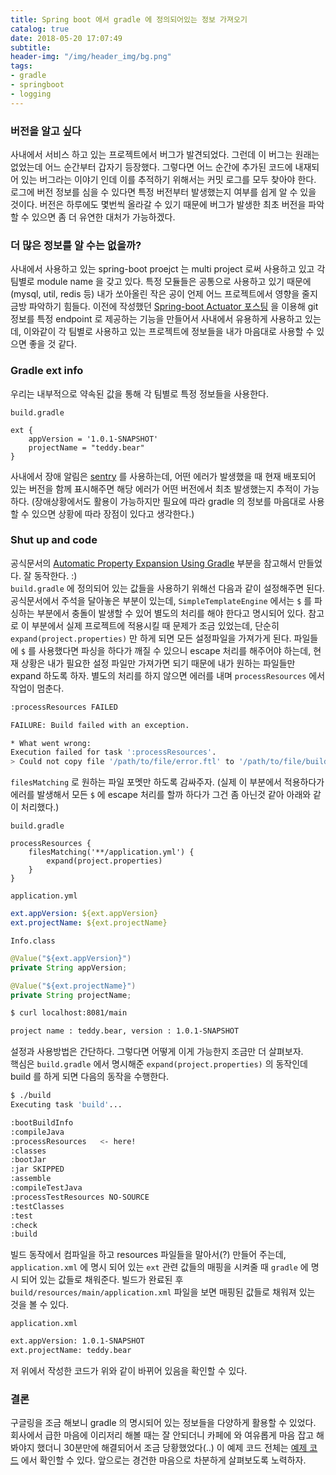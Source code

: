 ```yaml
---
title: Spring boot 에서 gradle 에 정의되어있는 정보 가져오기  
catalog: true
date: 2018-05-20 17:07:49
subtitle:
header-img: "/img/header_img/bg.png"
tags:
- gradle
- springboot
- logging
---
```


### 버전을 알고 싶다
사내에서 서비스 하고 있는 프로젝트에서 버그가 발견되었다. 그런데 이 버그는 원래는 없었는데 어느 순간부터 갑자기 등장했다. 그렇다면 어느 순간에 추가된 코드에 내재되어 있는 버그라는 이야기 인데 이를 추적하기 위해서는 커밋 로그를 모두 찾아야 한다. 로그에 버전 정보를 심을 수 있다면 특정 버전부터 발생했는지 여부를 쉽게 알 수 있을 것이다. 버전은 하루에도 몇번씩 올라갈 수 있기 때문에 버그가 발생한 최초 버전을 파악할 수 있으면 좀 더 유연한 대처가 가능하겠다.  

### 더 많은 정보를 알 수는 없을까?
사내에서 사용하고 있는 spring-boot proejct 는 multi project 로써 사용하고 있고 각 팀별로 module name 을 갖고 있다. 특정 모듈들은 공통으로 사용하고 있기 때문에 (mysql, util, redis 등) 내가 쏘아올린 작은 공이 언제 어느 프로젝트에서 영향을 줄지 금방 파악하기 힘들다. 이전에 작성했던 [ Spring-boot Actuator 포스팅](https://nevercaution.github.io/2018/03/24/spring-boot-actuator/) 을 이용해 git 정보를 특정 endpoint 로 제공하는 기능을 만들어서 사내에서 유용하게 사용하고 있는데, 이와같이 각 팀별로 사용하고 있는 프로젝트에 정보들을 내가 마음대로 사용할 수 있으면 좋을 것 같다.  

### Gradle ext info
우리는 내부적으로 약속된 값을 통해 각 팀별로 특정 정보들을 사용한다.  

`build.gradle`  

```
ext {
    appVersion = '1.0.1-SNAPSHOT'
    projectName = "teddy.bear"
}
```
사내에서 장애 알림은 [sentry](https://sentry.io/) 를 사용하는데, 어떤 에러가 발생했을 때 현재 배포되어 있는 버전을 함께 표시해주면 해당 에러가 어떤 버전에서 최초 발생했는지 추적이 가능하다. (장애상황에서도 활용이 가능하지만 필요에 따라 gradle 의 정보를 마음대로 사용할 수 있으면 상황에 따라 장점이 있다고 생각한다.)  

### Shut up and code
공식문서의 [Automatic Property Expansion Using Gradle](https://docs.spring.io/spring-boot/docs/current/reference/html/howto-properties-and-configuration.html#howto-automatic-expansion-gradle) 부분을 참고해서 만들었다. 잘 동작한다. :)  
`build.gradle` 에 정의되어 있는 값들을 사용하기 위해선 다음과 같이 설정해주면 된다. 공식문서에서 주석을 달아놓은 부분이 있는데, `SimpleTemplateEngine` 에서는 `$` 를 파싱하는 부분에서 충돌이 발생할 수 있어 별도의 처리를 해야 한다고 명시되어 있다. 참고로 이 부분에서 실제 프로젝트에 적용시킬 때 문제가 조금 있었는데, 단순히 `expand(project.properties)` 만 하게 되면 모든 설정파일을 가져가게 된다. 파일들에 `$` 를 사용했다면 파싱을 하다가 깨질 수 있으니 escape 처리를 해주어야 하는데, 현재 상황은 내가 필요한 설정 파일만 가져가면 되기 때문에 내가 원하는 파일들만 expand 하도록 하자. 별도의 처리를 하지 않으면 에러를 내며 `processResources` 에서 작업이 멈춘다.  

```bash
:processResources FAILED

FAILURE: Build failed with an exception.

* What went wrong:
Execution failed for task ':processResources'.
> Could not copy file '/path/to/file/error.ftl' to '/path/to/file/build/resources/main/error.ftl'.
```

`filesMatching` 로 원하는 파일 포멧만 하도록 감싸주자. (실제 이 부분에서 적용하다가 에러를 발생해서 모든 `$` 에 escape 처리를 할까 하다가 그건 좀 아닌것 같아 아래와 같이 처리했다.)    

`build.gradle`  

```
processResources {
    filesMatching('**/application.yml') {
        expand(project.properties)
    }
}
```

`application.yml`  

```yml
ext.appVersion: ${ext.appVersion}
ext.projectName: ${ext.projectName}
```

`Info.class`  

```java
@Value("${ext.appVersion}")
private String appVersion;

@Value("${ext.projectName}")
private String projectName;
```

```bash
$ curl localhost:8081/main

project name : teddy.bear, version : 1.0.1-SNAPSHOT
```

설정과 사용방법은 간단하다. 그렇다면 어떻게 이게 가능한지 조금만 더 살펴보자.   
핵심은 `build.gradle` 에서 명시해준 `expand(project.properties)` 의 동작인데 build 를 하게 되면 다음의 동작을 수행한다.  

```bash
$ ./build
Executing task 'build'...

:bootBuildInfo
:compileJava
:processResources   <- here!
:classes
:bootJar
:jar SKIPPED
:assemble
:compileTestJava
:processTestResources NO-SOURCE
:testClasses
:test
:check
:build
```
빌드 동작에서 컴파일을 하고 resources 파일들을 말아서(?) 만들어 주는데, `application.xml` 에 명시 되어 있는 `ext` 관련 값들의 매핑을 시켜줄 때 `gradle` 에 명시 되어 있는 값들로 채워준다. 빌드가 완료된 후 `build/resources/main/application.xml` 파일을 보면 매핑된 값들로 채워져 있는 것을 볼 수 있다.  

`application.xml`  

```xml
ext.appVersion: 1.0.1-SNAPSHOT
ext.projectName: teddy.bear
```

저 위에서 작성한 코드가 위와 같이 바뀌어 있음을 확인할 수 있다.  


### 결론
구글링을 조금 해보니 gradle 의 명시되어 있는 정보들을 다양하게 활용할 수 있었다. 회사에서 급한 마음에 이리저리 해볼 때는 잘 안되더니 카페에 와 여유롭게 마음 잡고 해봐야지 했더니 30분만에 해결되어서 조금 당황했었다(..) 이 예제 코드 전체는 [예제 코드](https://github.com/nevercaution/gradle_info) 에서 확인할 수 있다. 앞으로는 경건한 마음으로 차분하게 살펴보도록 노력하자. 










